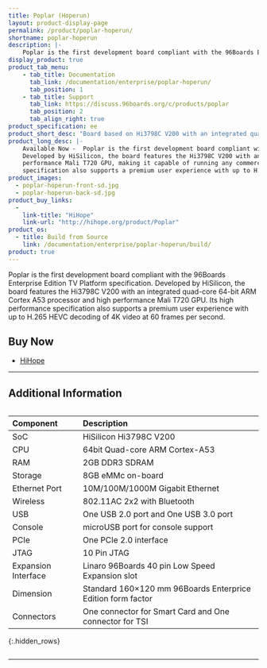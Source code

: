 ```yaml
---
title: Poplar (Hoperun)
layout: product-display-page
permalink: /product/poplar-hoperun/
shortname: poplar-hoperun
description: |-
    Poplar is the first development board compliant with the 96Boards Enterprise Edition TV Platform specification.
display_product: true
product_tab_menu:
    - tab_title: Documentation
      tab_link: /documentation/enterprise/poplar-hoperun/
      tab_position: 1
    - tab_title: Support
      tab_link: https://discuss.96boards.org/c/products/poplar
      tab_position: 2
      tab_align_right: true
product_specification: ee
product_short_desc: "Board based on Hi3798C V200 with an integrated quad-core 64-bit ARM Cortex A53"
product_long_desc: |-
    Available Now -  Poplar is the first development board compliant with the 96Boards Enterprise Edition TV Platform specification.
    Developed by HiSilicon, the board features the Hi3798C V200 with an integrated quad-core 64-bit ARM Cortex A53 processor and high
    performance Mali T720 GPU, making it capable of running any commercial set-top solution based on Linux or Android. Its high performance
    specification also supports a premium user experience with up to H.265 HEVC decoding of 4K video at 60 frames per second.
product_images:
  - poplar-hoperun-front-sd.jpg
  - poplar-hoperun-back-sd.jpg
product_buy_links:
  -
    link-title: "HiHope"
    link-url: "http://hihope.org/product/Poplar"
product_os:
  - title: Build from Source
    link: /documentation/enterprise/poplar-hoperun/build/
product: true
---
```

Poplar is the first development board compliant with the 96Boards Enterprise Edition TV Platform specification. Developed by HiSilicon, the board features the Hi3798C V200 with an integrated quad-core 64-bit ARM Cortex A53 processor and high performance Mali T720 GPU. Its high performance specification also supports a premium user experience with up to H.265 HEVC decoding of 4K video at 60 frames per second.

## Buy Now

- [HiHope](http://hihope.org/product/Poplar)

***

## Additional Information
<div style="overflow-x:scroll;" markdown="1">


|   Component          |   Description                                                                                    |
|:---------------------|:-------------------------------------------------------------------------------------------------|
|  SoC                 | HiSilicon Hi3798C V200                                                                           |
|  CPU                 | 64bit Quad-core ARM Cortex-A53                           |
|  RAM                 | 2GB DDR3 SDRAM                               |
|  Storage             | 8GB eMMc on-board                                                                        |
|  Ethernet Port       | 10M\/100M\/1000M Gigabit Ethernet                                                                                   |
|  Wireless            | 802.11AC 2x2 with Bluetooth                                                                      |
|  USB                 | One USB 2.0 port and One USB 3.0 port                                                              |
|  Console             | microUSB port for console support                                                               |
|  PCIe                | One PCIe 2.0 interface                                                                          |
|  JTAG                | 10 Pin JTAG                                                                                       |
|  Expansion Interface | Linaro 96Boards 40 pin Low Speed Expansion slot                                                         |
|  Dimension           | Standard 160×120 mm 96Boards Enterprice Edition form factor                                      |
|  Connectors              | One connector for Smart Card and One connector for TSI                                           |
{:.hidden_rows}

</div>

***
